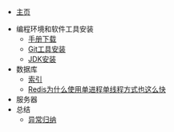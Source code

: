 * [主页]()

- 编程环境和软件工具安装
  - [手册下载](Download/DownloadPage.html)
  - [Git工具安装](configuration/Git工具安装.md)
  - [JDK安装](configuration/JDK安装.md)
- 数据库
  - [索引](database/MySql_index.md)
  - [Redis为什么使用单进程单线程方式也这么快](database/Redis_hot.md)
- 服务器
- 总结
  - [异常归纳](summary/异常归纳.md)
